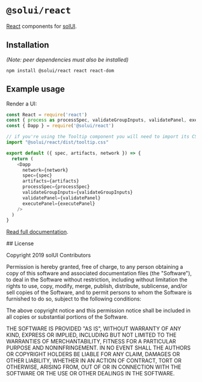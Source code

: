 # `@solui/react`

[React](https://reactjs.org/) components for [solUI](https://solui.dev).

## Installation

_(Note: peer dependencies must also be installed)_

```shell
npm install @solui/react react react-dom
```

## Example usage

Render a UI:

```js
const React = require('react')
const { process as processSpec, validateGroupInputs, validatePanel, executePanel } = require('@solui/processor')
const { Dapp } = require('@solui/react')

// if you're using the Tooltip component you will need to import its CSS
import "@solui/react/dist/tooltip.css"

export default ({ spec, artifacts, network }) => {
  return (
    <Dapp
      network={network}
      spec={spec}
      artifacts={artifacts}
      processSpec={processSpec}
      validateGroupInputs={validateGroupInputs}
      validatePanel={validatePanel}
      executePanel={executePanel}
    />
  )
}
```

[Read full documentation](https://solui.dev/docs/packages/react).

## License

Copyright 2019 solUI Contributors

Permission is hereby granted, free of charge, to any person obtaining a copy of this software and associated documentation files (the "Software"), to deal in the Software without restriction, including without limitation the rights to use, copy, modify, merge, publish, distribute, sublicense, and/or sell copies of the Software, and to permit persons to whom the Software is furnished to do so, subject to the following conditions:

The above copyright notice and this permission notice shall be included in all copies or substantial portions of the Software.

THE SOFTWARE IS PROVIDED "AS IS", WITHOUT WARRANTY OF ANY KIND, EXPRESS OR IMPLIED, INCLUDING BUT NOT LIMITED TO THE WARRANTIES OF MERCHANTABILITY, FITNESS FOR A PARTICULAR PURPOSE AND NONINFRINGEMENT. IN NO EVENT SHALL THE AUTHORS OR COPYRIGHT HOLDERS BE LIABLE FOR ANY CLAIM, DAMAGES OR OTHER LIABILITY, WHETHER IN AN ACTION OF CONTRACT, TORT OR OTHERWISE, ARISING FROM, OUT OF OR IN CONNECTION WITH THE SOFTWARE OR THE USE OR OTHER DEALINGS IN THE SOFTWARE.
